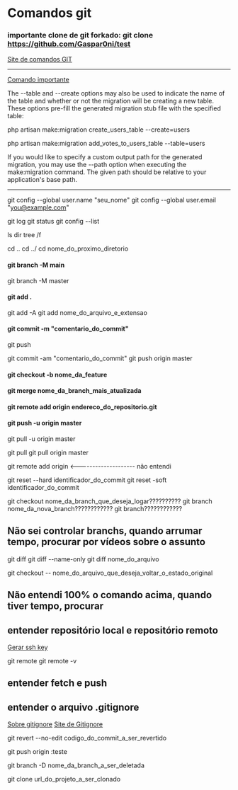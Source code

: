 # Comandos git

### importante clone de git forkado: git clone https://github.com/Gaspar0ni/test


[Site de comandos GIT](https://education.github.com/git-cheat-sheet-education.pdf)

----------------------------------------------------------------
[Comando importante](https://laravel.com/docs/7.x/migrations)

The --table and --create options may also be used to indicate the name of the table and whether or not the migration will be creating a new table. These options pre-fill the generated migration stub file with the specified table:

php artisan make:migration create_users_table --create=users
 
php artisan make:migration add_votes_to_users_table --table=users

If you would like to specify a custom output path for the generated migration, you may use the --path option when executing the make:migration command. The given path should be relative to your application's base path.

----------------------------------------------------------------

git config --global user.name "seu_nome"
git config --global user.email "you@example.com"

git log
git status
git config --list

ls
dir
tree /f

cd ..
cd ../
cd nome_do_proximo_diretorio

#### git branch -M main
git branch -M master

#### git add .
git add -A
git add nome_do_arquivo_e_extensao
#### git commit -m "comentario_do_commit"
git push

git commit -am "comentario_do_commit"
git push origin master

#### git checkout -b nome_da_feature
#### git merge nome_da_branch_mais_atualizada

#### git remote add origin endereco_do_repositorio.git
#### git push -u origin master
git pull -u origin master

git pull
git pull origin master

git remote add origin <-------------------- não entendi

git reset --hard identificador_do_commit
git reset -soft identificador_do_commit

git checkout nome_da_branch_que_deseja_logar??????????
git branch nome_da_nova_branch????????????
git branch????????????

## Não sei controlar branchs, quando arrumar tempo, procurar por vídeos sobre o assunto

git diff
git diff --name-only
git diff nome_do_arquivo

git checkout -- nome_do_arquivo_que_deseja_voltar_o_estado_original

## Não entendi 100% o comando acima, quando tiver tempo, procurar

## entender repositório local e repositório remoto

[Gerar ssh key](https://docs.github.com/pt/authentication/connecting-to-github-with-ssh/generating-a-new-ssh-key-and-adding-it-to-the-ssh-agent)

git remote
git remote -v

## entender fetch e push

## entender o arquivo .gitignore

[Sobre gitignore](https://docs.github.com/pt/get-started/getting-started-with-git/ignoring-files)
[Site de Gitignore](https://github.com/github/gitignore)

git revert --no-edit codigo_do_commit_a_ser_revertido

git push origin :teste

git branch -D nome_da_branch_a_ser_deletada

git clone url_do_projeto_a_ser_clonado
